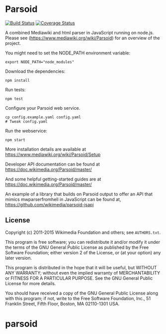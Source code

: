 Parsoid
=======

[![Build Status](https://travis-ci.org/wikimedia/parsoid.svg?branch=master)](https://travis-ci.org/wikimedia/parsoid)
[![Coverage Status](https://img.shields.io/coveralls/wikimedia/parsoid.svg)](https://coveralls.io/r/wikimedia/parsoid?branch=master)

A combined Mediawiki and html parser in JavaScript running on node.js. Please
see (https://www.mediawiki.org/wiki/Parsoid) for an overview
of the project.

You might need to set the NODE_PATH environment variable:

	export NODE_PATH="node_modules"

Download the dependencies:

	npm install

Run tests:

	npm test

Configure your Parsoid web service.

	cp config.example.yaml config.yaml
	# Tweak config.yaml

Run the webservice:

	npm start

More installation details are available at
https://www.mediawiki.org/wiki/Parsoid/Setup

Developer API documentation can be found at
https://doc.wikimedia.org/Parsoid/master/

And some helpful getting-started guides are at
https://doc.wikimedia.org/Parsoid/master/

An example of a library that builds on Parsoid output to offer an API that
mimics mwparserfromhell in JavaScript can be found at,
https://github.com/wikimedia/parsoid-jsapi

License
-------

Copyright (c) 2011-2015 Wikimedia Foundation and others; see
`AUTHORS.txt`.

This program is free software; you can redistribute it and/or modify
it under the terms of the GNU General Public License as published by
the Free Software Foundation; either version 2 of the License, or
(at your option) any later version.

This program is distributed in the hope that it will be useful,
but WITHOUT ANY WARRANTY; without even the implied warranty of
MERCHANTABILITY or FITNESS FOR A PARTICULAR PURPOSE.  See the
GNU General Public License for more details.

You should have received a copy of the GNU General Public License along
with this program; if not, write to the Free Software Foundation, Inc.,
51 Franklin Street, Fifth Floor, Boston, MA 02110-1301 USA.
# parsoid
